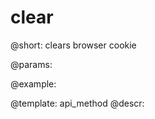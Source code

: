 clear
=============

@short: clears browser cookie
	

@params:





@example:

@template:	api_method
@descr:

